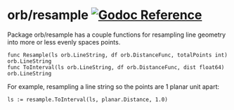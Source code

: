 orb/resample [![Godoc Reference](https://godoc.org/github.com/paulmach/orb/resample?status.png)](https://godoc.org/github.com/paulmach/orb/resample)
============

Package orb/resample has a couple functions for resampling line geometry
into more or less evenly spaces points.

	func Resample(ls orb.LineString, df orb.DistanceFunc, totalPoints int) orb.LineString
	func ToInterval(ls orb.LineString, df orb.DistanceFunc, dist float64) orb.LineString

For example, resampling a line string so the points are 1 planar unit apart:

	ls := resample.ToInterval(ls, planar.Distance, 1.0)
